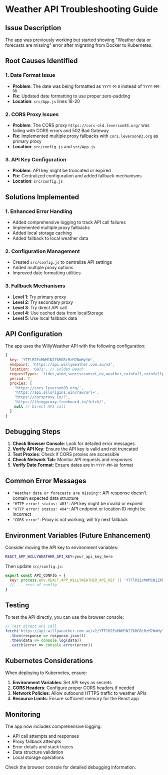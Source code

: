 # Weather API Troubleshooting Guide

## Issue Description
The app was previously working but started showing "Weather data or forecasts are missing" error after migrating from Docker to Kubernetes.

## Root Causes Identified

### 1. Date Format Issue
- **Problem**: The date was being formatted as `YYYY-M-D` instead of `YYYY-MM-DD`
- **Fix**: Updated date formatting to use proper zero-padding
- **Location**: `src/App.js` lines 18-20

### 2. CORS Proxy Issues
- **Problem**: The CORS proxy `https://cors-old.leverson83.org/` was failing with CORS errors and 502 Bad Gateway
- **Fix**: Implemented multiple proxy fallbacks with `cors.leverson83.org` as primary proxy
- **Location**: `src/config.js` and `src/App.js`

### 3. API Key Configuration
- **Problem**: API key might be truncated or expired
- **Fix**: Centralized configuration and added fallback mechanisms
- **Location**: `src/config.js`

## Solutions Implemented

### 1. Enhanced Error Handling
- Added comprehensive logging to track API call failures
- Implemented multiple proxy fallbacks
- Added local storage caching
- Added fallback to local weather data

### 2. Configuration Management
- Created `src/config.js` to centralize API settings
- Added multiple proxy options
- Improved date formatting utilities

### 3. Fallback Mechanisms
- **Level 1**: Try primary proxy
- **Level 2**: Try secondary proxy
- **Level 3**: Try direct API call
- **Level 4**: Use cached data from localStorage
- **Level 5**: Use local fallback data

## API Configuration

The app uses the WillyWeather API with the following configuration:

```javascript
{
  key: 'YTFlM2ExMWM1N2ZkMGRiMzM2NmMyYW',
  endpoint: 'https://api.willyweather.com.au/v2',
  location: '6871', // Golden Beach
  requestTypes: 'tides,wind,sunrisesunset,uv,weather,rainfall,rainfallprobability',
  period: 7,
  proxies: [
    'https://cors.leverson83.org/',
    'https://api.allorigins.win/raw?url=',
    'https://corsproxy.io/?',
    'https://thingproxy.freeboard.io/fetch/',
    null // Direct API call
  ]
}
```

## Debugging Steps

1. **Check Browser Console**: Look for detailed error messages
2. **Verify API Key**: Ensure the API key is valid and not truncated
3. **Test Proxies**: Check if CORS proxies are accessible
4. **Check Network Tab**: Monitor API requests and responses
5. **Verify Date Format**: Ensure dates are in `YYYY-MM-DD` format

## Common Error Messages

- `"Weather data or forecasts are missing"`: API response doesn't contain expected data structure
- `"HTTP error! status: 403"`: API key might be invalid or expired
- `"HTTP error! status: 404"`: API endpoint or location ID might be incorrect
- `"CORS error"`: Proxy is not working, will try next fallback

## Environment Variables (Future Enhancement)

Consider moving the API key to environment variables:

```bash
REACT_APP_WILLYWEATHER_API_KEY=your_api_key_here
```

Then update `src/config.js`:

```javascript
export const API_CONFIG = {
  key: process.env.REACT_APP_WILLYWEATHER_API_KEY || 'YTFlM2ExMWM1N2ZkMGRiMzM2NmMyYW',
  // ... rest of config
}
```

## Testing

To test the API directly, you can use the browser console:

```javascript
// Test direct API call
fetch('https://api.willyweather.com.au/v2/YTFlM2ExMWM1N2ZkMGRiMzM2NmMyYW/locations/6871/weather.json?forecasts=tides,wind,sunrisesunset,uv,weather,rainfall,rainfallprobability&days=7&startDate=2024-01-15')
  .then(response => response.json())
  .then(data => console.log(data))
  .catch(error => console.error(error))
```

## Kubernetes Considerations

When deploying to Kubernetes, ensure:

1. **Environment Variables**: Set API keys as secrets
2. **CORS Headers**: Configure proper CORS headers if needed
3. **Network Policies**: Allow outbound HTTPS traffic to weather APIs
4. **Resource Limits**: Ensure sufficient memory for the React app

## Monitoring

The app now includes comprehensive logging:

- API call attempts and responses
- Proxy fallback attempts
- Error details and stack traces
- Data structure validation
- Local storage operations

Check the browser console for detailed debugging information. 